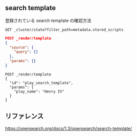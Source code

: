 ## search template

登録されている search template の確認方法

```
GET _cluster/state?filter_path=metadata.stored_scripts
```

```json
POST _render/template
{
  "source": {
    "query": {}
  },
  "params": {}
}
```

```
POST _render/template
{
  "id": "play_search_template",
  "params": {
    "play_name": "Henry IV"
  }
}
```

## リファレンス

https://opensearch.org/docs/1.3/opensearch/search-template/
